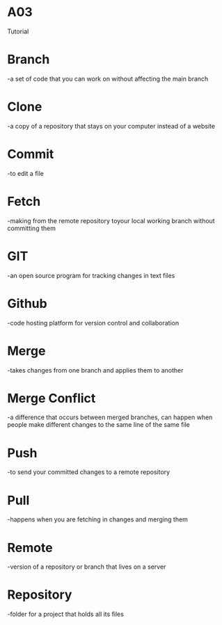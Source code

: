 # A03
Tutorial





# Branch
-a set of code that you can work on without affecting the main branch

# Clone
-a copy of a repository that stays on your computer instead of a website

# Commit
-to edit a file

# Fetch
-making from the remote repository toyour local working branch without committing them

# GIT
-an open source program for tracking changes in text files

# Github
-code hosting platform for version control and collaboration

# Merge
-takes changes from one branch and applies them to another

# Merge Conflict
-a difference that occurs between merged branches, can happen when people make different changes to the same line of the same file

# Push
-to send your committed changes to a remote repository 

# Pull
-happens when you are fetching in changes and merging them

# Remote
-version of a repository or branch that lives on a server

# Repository
-folder for a project that holds all its files
